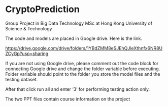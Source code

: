 # CryptoPrediction

Group Project in Big Data Technology MSc at Hong Kong University of Science & Technology

The code and models are placed in Google drive. Here is the link.

https://drive.google.com/drive/folders/1YBdZMM8eSJEhQJleXthnfx6NR8UZCyGp?usp=sharing

If you are not using Google drive, please comment out the code block for connecting Google drive and 
change the folder variable before executing. Folder variable should point to the folder you store the 
model files and the testing dataset.

After that click run all and enter ‘3’ for performing testing action only.

The two PPT files contain course information on the project 
